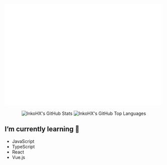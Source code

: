 <div align="center">

<img src="https://raw.githubusercontent.com/InkoHX/InkoHX/master/inkohx.svg" />

![InkoHX's GitHub Stats](https://github-readme-stats.vercel.app/api?username=InkoHX&hide_title=true&line_height=40&show_icons=true)
![InkoHX's GitHub Top Languages](https://github-readme-stats.vercel.app/api/top-langs?username=InkoHX&hide_title=true)

</div>

## I’m currently learning 🌱

- JavaScript
- TypeScript
- React
- Vue.js

<!--
**InkoHX/InkoHX** is a ✨ _special_ ✨ repository because its `README.md` (this file) appears on your GitHub profile.

Here are some ideas to get you started:

- 🔭 I’m currently working on ...
- 🌱 I’m currently learning ...
- 👯 I’m looking to collaborate on ...
- 🤔 I’m looking for help with ...
- 💬 Ask me about ...
- 📫 How to reach me: ...
- 😄 Pronouns: ...
- ⚡ Fun fact: ...
-->
